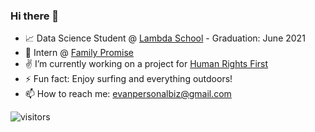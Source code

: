 ### Hi there 👋 

- 📈 Data Science Student @ [Lambda School](https://lambdaschool.com/) - Graduation: June 2021
- 🌱 Intern @ [Family Promise](https://www.familypromiseofspokane.org/)
- ✌️ I’m currently working on a project for [Human Rights First](https://github.com/Lambda-School-Labs/human-rights-first-asylum-ds-a)
- ⚡ Fun fact: Enjoy surfing and everything outdoors!
- 📫 How to reach me: evanpersonalbiz@gmail.com

![visitors](https://visitor-badge.glitch.me/badge?page_id=page.id)
